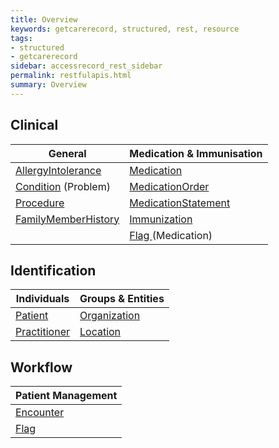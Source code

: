 ```yaml
---
title: Overview
keywords: getcarerecord, structured, rest, resource
tags:
- structured
- getcarerecord
sidebar: accessrecord_rest_sidebar
permalink: restfulapis.html
summary: Overview
---
```


## Clinical ##

| General             |  Medication &amp; Immunisation | 
|---------------------|--------------------------------|
| [AllergyIntolerance](/restfulapis_clinical_allergyintolerance.html)  |[ Medication](/restfulapis_clinical_medication.html)                     | 
| [Condition](/restfulapis_clinical_condition.html) (Problem) | [MedicationOrder ](/restfulapis_clinical_medicationorder.html)               |
| [Procedure](/restfulapis_clinical_procedure.html)           | [MedicationStatement ](/restfulapis_clinical_medicationstatement.html)           |
| [FamilyMemberHistory](/restfulapis_clinical_familymemberhistory.html) | [Immunization](/restfulapis_clinical_immunization.html)                   |
|                                                 |  [Flag ](/restfulapis_clinical_medicationflag.html)(Medication)  | 

## Identification ##

| Individuals  | Groups &amp; Entities       | 
|--------------|--------------|
| [Patient ](/restfulapis_identification_patient.html)     | [Organization](/restfulapis_identification_organisation.html) |   
| [Practitioner](/restfulapis_identification_practitioner.html) | [Location](/restfulapis_identification_location.html)     |  

## Workflow ##

| Patient Management | 
|--------------------|
| [Encounter](/restfulapis_workflow_encounter.html)          | 
| [Flag ](/restfulapis_workflow_flag.html)              |  

